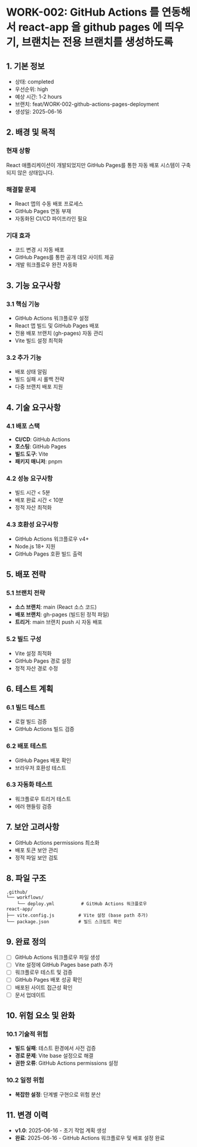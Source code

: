 # WORK-002: GitHub Actions 를 연동해서 react-app 을 github pages 에 띄우기, 브랜치는 전용 브랜치를 생성하도록

## 1. 기본 정보
- 상태: completed
- 우선순위: high
- 예상 시간: 1-2 hours
- 브랜치: feat/WORK-002-github-actions-pages-deployment
- 생성일: 2025-06-16

## 2. 배경 및 목적
### 현재 상황
React 애플리케이션이 개발되었지만 GitHub Pages를 통한 자동 배포 시스템이 구축되지 않은 상태입니다.

### 해결할 문제
- React 앱의 수동 배포 프로세스
- GitHub Pages 연동 부재
- 자동화된 CI/CD 파이프라인 필요

### 기대 효과
- 코드 변경 시 자동 배포
- GitHub Pages를 통한 공개 데모 사이트 제공
- 개발 워크플로우 완전 자동화

## 3. 기능 요구사항
### 3.1 핵심 기능
- GitHub Actions 워크플로우 설정
- React 앱 빌드 및 GitHub Pages 배포
- 전용 배포 브랜치 (gh-pages) 자동 관리
- Vite 빌드 설정 최적화

### 3.2 추가 기능
- 배포 상태 알림
- 빌드 실패 시 롤백 전략
- 다중 브랜치 배포 지원

## 4. 기술 요구사항
### 4.1 배포 스택
- **CI/CD**: GitHub Actions
- **호스팅**: GitHub Pages
- **빌드 도구**: Vite
- **패키지 매니저**: pnpm

### 4.2 성능 요구사항
- 빌드 시간 < 5분
- 배포 완료 시간 < 10분
- 정적 자산 최적화

### 4.3 호환성 요구사항
- GitHub Actions 워크플로우 v4+
- Node.js 18+ 지원
- GitHub Pages 호환 빌드 출력

## 5. 배포 전략
### 5.1 브랜치 전략
- **소스 브랜치**: main (React 소스 코드)
- **배포 브랜치**: gh-pages (빌드된 정적 파일)
- **트리거**: main 브랜치 push 시 자동 배포

### 5.2 빌드 구성
- Vite 설정 최적화
- GitHub Pages 경로 설정
- 정적 자산 경로 수정

## 6. 테스트 계획
### 6.1 빌드 테스트
- 로컬 빌드 검증
- GitHub Actions 빌드 검증

### 6.2 배포 테스트
- GitHub Pages 배포 확인
- 브라우저 호환성 테스트

### 6.3 자동화 테스트
- 워크플로우 트리거 테스트
- 에러 핸들링 검증

## 7. 보안 고려사항
- GitHub Actions permissions 최소화
- 배포 토큰 보안 관리
- 정적 파일 보안 검토

## 8. 파일 구조
```
.github/
└── workflows/
    └── deploy.yml          # GitHub Actions 워크플로우
react-app/
├── vite.config.js         # Vite 설정 (base path 추가)
└── package.json           # 빌드 스크립트 확인
```

## 9. 완료 정의
- [ ] GitHub Actions 워크플로우 파일 생성
- [ ] Vite 설정에 GitHub Pages base path 추가
- [ ] 워크플로우 테스트 및 검증
- [ ] GitHub Pages 배포 성공 확인
- [ ] 배포된 사이트 접근성 확인
- [ ] 문서 업데이트

## 10. 위험 요소 및 완화
### 10.1 기술적 위험
- **빌드 실패**: 테스트 환경에서 사전 검증
- **경로 문제**: Vite base 설정으로 해결
- **권한 오류**: GitHub Actions permissions 설정

### 10.2 일정 위험
- **복잡한 설정**: 단계별 구현으로 위험 분산

## 11. 변경 이력
- **v1.0**: 2025-06-16 - 초기 작업 계획 생성
- **완료**: 2025-06-16 - GitHub Actions 워크플로우 및 배포 설정 완료